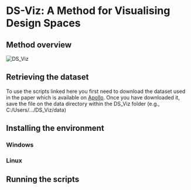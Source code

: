 # DS-Viz: A Method for Visualising Design Spaces

## Method overview
![DS_Viz]()

## Retrieving the dataset
To use the scripts linked here you first need to download the dataset used in the paper which is available on [Apollo](https://doi.org/10.17863/CAM.104076). 
Once you have downloaded it, save the file on the data directory within the DS_Viz folder (e.g., C:/Users/.../DS_Viz/data)

## Installing the environment
### Windows

### Linux

## Running the scripts